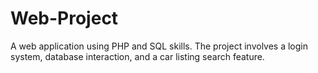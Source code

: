 # Web-Project
A web application using PHP and SQL skills. The project involves a login system, database interaction, and a car listing search feature.
